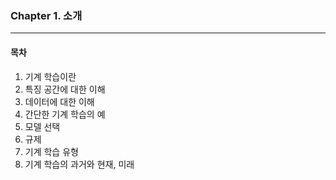 ### Chapter 1. 소개

---

#### 목차

1. 기계 학습이란
2. 특징 공간에 대한 이해
3. 데이터에 대한 이해
4. 간단한 기계 학습의 예
5. 모델 선택
6. 규제
7. 기계 학습 유형
8. 기계 학습의 과거와 현재, 미래